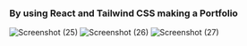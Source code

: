 ### By using React and Tailwind CSS making a Portfolio 
![Screenshot (25)](https://github.com/akankshajadhav1/MyPortfolio/assets/75427676/6e088401-9d7e-488a-9a76-dce000019ccc)
![Screenshot (26)](https://github.com/akankshajadhav1/MyPortfolio/assets/75427676/09ff11ac-e2be-4be1-bcbe-42776b978edc)
![Screenshot (27)](https://github.com/akankshajadhav1/MyPortfolio/assets/75427676/a0b8d698-4ad5-4f9d-abca-054bb8c984cf)
